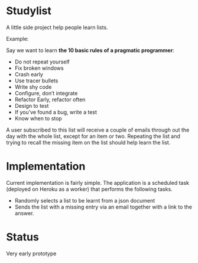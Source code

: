 # Studylist

A little side project help people learn lists.

Example:

Say we want to learn **the 10 basic rules of a pragmatic programmer**:

* Do not repeat yourself
* Fix broken windows
* Crash early
* Use tracer bullets
* Write shy code
* Configure, don’t integrate
* Refactor Early, refactor often
* Design to test
* If you’ve found a bug, write a test
* Know when to stop

A user subscribed to this list will receive a couple of emails through out the day with the whole list, except for an item or two.
Repeating the list and trying to recall the missing item on the list should help learn the list.

# Implementation

Current implementation is fairly simple.
The application is a scheduled task (deployed on Heroku as a worker) that performs the following tasks.
 - Randomly selects a list to be learnt from a json document
 - Sends the list with a missing entry via an email together with a link to the answer.

 # Status
 Very early prototype



